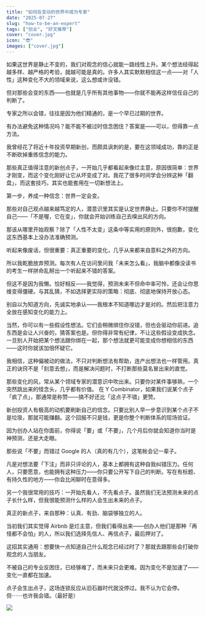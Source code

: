 ```yaml
---
title: "如何在变动的世界中成为专家"
date: "2025-07-27"
slug: "how-to-be-an-expert"
tags: ["创业", "好文推荐"]
cover: "cover.jpg"
icon: "😎"
images: ["cover.jpg"]
---
```

如果这世界是静止不变的，我们对观念的信心就能一路线性上升。某个想法经得起越多样、越严格的考验，就越可能是真的。许多人其实默默相信这一点——对「人性」这种变化不大的领域来说，这么想或许没错。



但对那些会变的东西——也就是几乎所有其他事物——你就不能再这样信任自己的判断了。



专家之所以会错，往往是因为他们精通的，是一个早已过期的世界。



有办法避免这种情况吗？能不能不被过时信念困住？答案是——可以，但得靠一点方法。



我曾经花了将近十年投资早期新创，而颇具讽刺的是，要在这领域成功，靠的正是不断砍掉重练信念的能力。



那些真正值得注意的新创点子，一开始几乎都看起来像烂主意，原因很简单：世界才刚变，而这个变化刚好让它从坏变成了对。我花了很多时间学会分辨这种「翻盘」，而这套技巧，其实也能套用在一切新想法上。



第一步，养成一种信念：世界一定会变。



那些对自己观点越来越笃定的人，潜意识里其实是认定世界静止。只要你不时提醒自己——「不是喔，它在变」，你就会开始训练自己去嗅出风的方向。



那该从哪里开始观察？除了「人性不太变」这条中等实用的原则外，很抱歉，变化这东西基本上没办法准确预测。



听起来像废话，但很重要：真正重要的变化，几乎从来都来自意料之外的方向。



所以我乾脆放弃预测。每次有人在访问里问我「未来怎么看」，我脑中都像没读书的考生一样拼命乱掰出一个听起来不错的答案。



但这不是因为我懒。恰好相反——我觉得，预测未来不但命中率可怜，还会让你思维变得僵硬。与其乱猜，不如选择更实际的策略：彻底、彻底地保持开放心态。



别自以为知道方向，先诚实地承认——我根本不知道哪边才是对的。然后把注意力全放在感知变化的能力上。



当然，你可以有一些假设性想法。它们会稍微绑住你没错，但也会驱动你前进。追东西是会让人兴奋的，猜答案也是。但你得非常有纪律，不让这些假设变成执念。
一旦别人开始把某个想法跟你绑在一起，那个想法就更可能变成你想相信的东西——这时你就该加倍怀疑它。



我相信，这种偏被动的做法，不只对判断想法有帮助，连产出想法也一样管用。真正的诀窍不是「刻意去想」，而是解决问题时，不打断那些莫名冒出来的直觉。



那些变化的风，常从某个领域专家的潜意识中吹出来。只要你对某件事够熟，一个突然跳出来的怪念头，几乎都有价值。
在 Y Combinator，如果我们说某个点子「疯了点」，那通常是称赞——搞不好还比「这点子不错」更赞。



新创投资人有极高的动机要刷新自己的信念。只要比别人早一步意识到某个点子不是垃圾，那就可能赚翻。这个回报不只是钱，更是你整个判断体系的现场验证。



因为创办人站在你面前，你得说「要」或「不要」，几个月后你就会知道你当时是神预测，还是大走眼。



那些说「不要」而错过 Google 的人（真的有几个），这笔帐会记一辈子。



凡是对想法要「下注」而非只评论的人，基本上都拥有这种自我纠错压力。任何人，只要愿意，也能拥有这种压力——你只要公开写下自己的判断。写在有标题、有持久性的地方——你会比闲聊时在意得多。



另一个我很常用的技巧：一开始先看人，不先看点子。虽然我们无法预测未来的点子长什么样，但我很能预测什么样的人会生出未来的点子。



真正的新点子，来自那种：认真、有劲、脑袋够独立的人。



当初我们其实觉得 Airbnb 是烂主意，但我们看得出来——创办人他们是那种「再怪都不会怕」的人，所以我们选择先信人、再信点子，最后押对了。



这招其实通用：想要快一点知道自己什么观念已经过时了？那就去跟那些会打破你观念的人当朋友。



不被自己的专业反困住，已经够难了，而未来只会更难。因为变化不是加速了——变化一直都在加速。



点子会生出点子，这场连锁反应从旧石器时代就没停过。我不认为它会停。
但⋯⋯也许我会错。（最好是）




![](https://prod-files-secure.s3.us-west-2.amazonaws.com/112d0858-5090-4d34-a606-b75eb8d65fd2/46476355-9cf3-4e99-9b7a-3531bc426380/1000202064.png?X-Amz-Algorithm=AWS4-HMAC-SHA256&X-Amz-Content-Sha256=UNSIGNED-PAYLOAD&X-Amz-Credential=ASIAZI2LB4667MTO2JEV%2F20250831%2Fus-west-2%2Fs3%2Faws4_request&X-Amz-Date=20250831T183945Z&X-Amz-Expires=3600&X-Amz-Security-Token=IQoJb3JpZ2luX2VjEJr%2F%2F%2F%2F%2F%2F%2F%2F%2F%2FwEaCXVzLXdlc3QtMiJIMEYCIQCPfRRqsNZQi%2FfqKa%2BXhvbDy3pg4DK2djNiHGGqpUAFOwIhALyRQ3%2BnV3ohmLdpiXixAyqJxrZ5z691TYTvtEffZrYnKogECPP%2F%2F%2F%2F%2F%2F%2F%2F%2F%2FwEQABoMNjM3NDIzMTgzODA1IgwYSwR9LUgOIVF97uAq3ANJ7GvcAZ54fsR7IMJPkh8HFwZxZ%2BNNT76T8U0SNSKb9bEp%2FbcqfSsxgdCwQPG%2FwGJFuILNK2EtS2idOPNqbHE9kzhMqFG%2F%2FkdTtOuRTbbTyxhW9rA823Ku6NAhoVXfeQh5CfDNdtPIpTO6lbpew9d3EktuVZF8txjKXLyl%2F50TN2E150qxY9eaiWNT1PhMc1nYGLvkK4w7umRk19JMyY%2FtFaa%2FsbyIj47JzBGuEbaa7IoInVq3ij%2BxIvNmRv6OwuPWuaEtihHgIlq2H2LuiEAah7qu%2FcHqLwCwui06rf22giXMTzLYCKPFK6ndEmpoeNEfKG%2BjUee91Acgh%2Fe7%2BGWiTEgfcrL7qy%2BqoQUgC1VirqbHQkqF3Q82RJrAQpIkodIIb8AUqn9ilFE%2BU%2F4E19lLM44zvE9cO0f%2BdOfznuCS3dxz0TSUjb%2F%2FY83JlLOI1LXiGAULnQuMmhJeROHRmN1ACCnNErMXUGS0R506ASnTXpw6AIaYv9udi64bBZXNT8qOsDrooFUy9wQRK5LW%2BmRQE7gBlTGnuogTkbkDZVsZ9l%2FfObYnh6SAtOqR0me%2B%2Fvfn4kv3U2V7dnF%2BHcXhvbu4BOJ6kyDz6uCTYTr5hyq%2FB1LzXt4GYCK0v2PKPjCZodLFBjqkAYya61sBgsq%2BA4OqJI6Aqa0e7w26VJdaU6GfKWl4EiHmeGElXFasI4baBP8bgi4R3fSKBjGMbWf2JQEztkE7xGf1g8rP0xhl4nGiY6v9aNGiZ2ZnGO93pY0KPFkG16nRrywCiBJ%2FJTHjPfXwbmZEB5THcAW1R10eq6xW4ms3%2Fg%2F%2F6zRu5Um%2BO4FWBWImwbhOCXu1hSsiq8KeZMhEv6p64OFHb9Ud&X-Amz-Signature=9c4e738a1992d5521850770a21449fe6f1cf0113578655658ad743aa859d02fc&X-Amz-SignedHeaders=host&x-amz-checksum-mode=ENABLED&x-id=GetObject)

